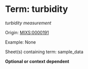 # Term: turbidity

*turbidity measurement*

Origin: [MIXS:0000191](https://w3id.org/mixs/0000191)

Example: None

Sheet(s) containing term: sample_data

**Optional or context dependent**